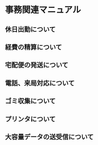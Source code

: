 # 事務関連マニュアル
## 休日出勤について
## 経費の精算について
## 宅配便の発送について 
## 電話、来局対応について 
## ゴミ収集について 
## プリンタについて
## 大容量データの送受信について 